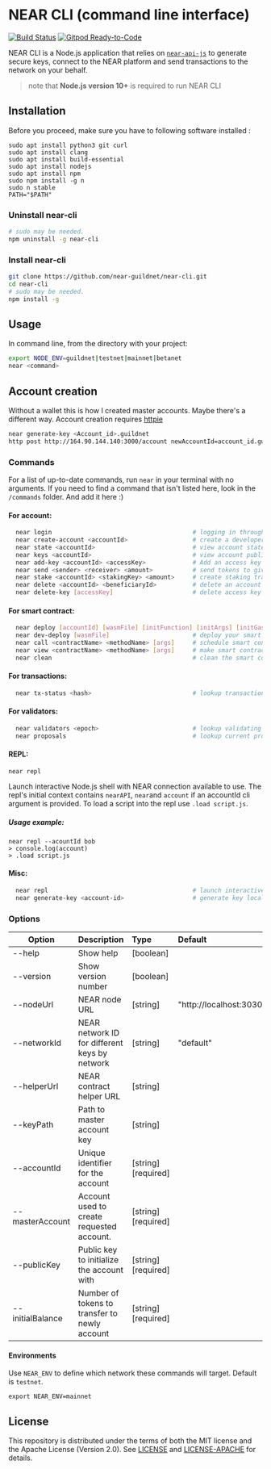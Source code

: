 # NEAR CLI (command line interface)

[![Build Status](https://travis-ci.com/near/near-cli.svg?branch=master)](https://travis-ci.com/near/near-cli)
[![Gitpod Ready-to-Code](https://img.shields.io/badge/Gitpod-Ready--to--Code-blue?logo=gitpod)](https://gitpod.io/#https://github.com/near/near-cli) 

NEAR CLI is a Node.js application that relies on [`near-api-js`](https://github.com/near/near-api-js) to generate secure keys, connect to the NEAR platform and send transactions to the network on your behalf.

> note that **Node.js version 10+** is required to run NEAR CLI

## Installation
Before you proceed, make sure you have to following software installed :
```
sudo apt install python3 git curl
sudo apt install clang
sudo apt install build-essential
sudo apt install nodejs
sudo apt install npm
sudo npm install -g n
sudo n stable
PATH="$PATH"
```
### Uninstall near-cli
```bash
# sudo may be needed.
npm uninstall -g near-cli
```
### Install near-cli
```bash
git clone https://github.com/near-guildnet/near-cli.git
cd near-cli
# sudo may be needed.
npm install -g
```

## Usage

In command line, from the directory with your project:

```bash
export NODE_ENV=guildnet|testnet|mainnet|betanet
near <command>
```

## Account creation
Without a wallet this is how I created master accounts. Maybe there's a different way. Account creation requires [httpie](https://httpie.org/docs#installation)
```bash
near generate-key <Account_id>.guildnet
http post http://164.90.144.140:3000/account newAccountId=account_id.guildnet newAccountPublicKey=account_public_key
```

### Commands

For a list of up-to-date commands, run `near` in your terminal with no arguments. If you need to find a command that isn't listed here, look in the `/commands` folder.  And add it here :)

#### For account:
```bash
  near login                                       # logging in through NEAR protocol wallet
  near create-account <accountId>                  # create a developer account with --masterAccount (required), publicKey and initialBalance
  near state <accountId>                           # view account state
  near keys <accountId>                            # view account public keys
  near add-key <accountId> <accessKey>             # Add an access key to given account
  near send <sender> <receiver> <amount>           # send tokens to given receiver
  near stake <accountId> <stakingKey> <amount>     # create staking transaction (stakingKey is base58 encoded)
  near delete <accountId> <beneficiaryId>          # delete an account and transfer funds to beneficiary account
  near delete-key [accessKey]                      # delete access key
```

#### For smart contract:
```bash
  near deploy [accountId] [wasmFile] [initFunction] [initArgs] [initGas] [initDeposit]  # deploy your smart contract
  near dev-deploy [wasmFile]                       # deploy your smart contract using temporary account (TestNet only)
  near call <contractName> <methodName> [args]     # schedule smart contract call which can modify state
  near view <contractName> <methodName> [args]     # make smart contract call which can view state
  near clean                                       # clean the smart contract build locally (remove ./out )
```

#### For transactions:
```bash
  near tx-status <hash>                            # lookup transaction status by hash
```

#### For validators:
```bash
  near validators <epoch>                          # lookup validating nodes by epoch(or "current", "next")
  near proposals                                   # lookup current proposals
```

#### REPL:

```
near repl
```

Launch interactive Node.js shell with NEAR connection available to use. The repl's initial context contains `nearAPI`, `near`and `account` if an accountId cli argument is provided. To load a script into the repl use  `.load script.js`.

##### Usage example:
```
near repl --acountId bob
> console.log(account)
> .load script.js
```

#### Misc:

```bash
  near repl                                        # launch interactive Node.js shell with NEAR connection available to use
  near generate-key <account-id>                   # generate key locally (Note: this does not create another access key automatically)
```

### Options

| Option                    | Description                                   | Type      | Default               |
| --------------------------|:----------------------------------------------| :---------|:----------------------|
| --help                    | Show help                                     | [boolean] |                       |
| --version                 | Show version number                           | [boolean] |                       |
| --nodeUrl                 | NEAR node URL                                 | [string]  |"http://localhost:3030"|
| --networkId               | NEAR network ID for different keys by network | [string]  |"default"              |
| --helperUrl               | NEAR contract helper URL                      | [string]  |                       |
| --keyPath                 | Path to master account key                    | [string]  |                       |
| --accountId               | Unique identifier for the account             | [string]  [required]|             |
| --masterAccount           | Account used to create requested account.     | [string]  [required]|             |
| --publicKey               | Public key to initialize the account with     | [string]  [required]|             |
| --initialBalance          | Number of tokens to transfer to newly account | [string]  [required]|             |

#### Environments

Use `NEAR_ENV` to define which network these commands will target. Default is `testnet`.
```
export NEAR_ENV=mainnet
```

## License
This repository is distributed under the terms of both the MIT license and the Apache License (Version 2.0).
See [LICENSE](LICENSE) and [LICENSE-APACHE](LICENSE-APACHE) for details.
